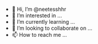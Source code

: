 - 👋 Hi, I’m @neetesshhr
- 👀 I’m interested in ...
- 🌱 I’m currently learning ...
- 💞️ I’m looking to collaborate on ...
- 📫 How to reach me ...

<!---
neetesshhr/neetesshhr is a ✨ special ✨ repository because its `README.md` (this file) appears on your GitHub profile.
You can click the Preview link to take a look at your changes.
--->
